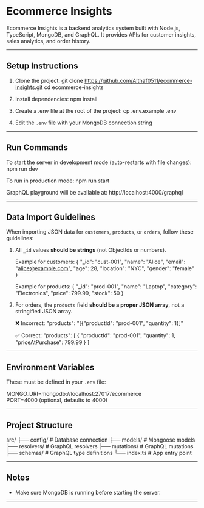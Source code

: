 # Ecommerce Insights

Ecommerce Insights is a backend analytics system built with Node.js, TypeScript, MongoDB, and GraphQL. It provides APIs for customer insights, sales analytics, and order history.

---

## Setup Instructions

1. Clone the project:
   git clone https://github.com/Althaf0511/ecommerce-insights.git
   cd ecommerce-insights

2. Install dependencies:
   npm install

3. Create a .env file at the root of the project:
   cp .env.example .env

4. Edit the `.env` file with your MongoDB connection string

---

## Run Commands

To start the server in development mode (auto-restarts with file changes):
   npm run dev

To run in production mode:
   npm run start

GraphQL playground will be available at:
   http://localhost:4000/graphql

---

## Data Import Guidelines

When importing JSON data for `customers`, `products`, or `orders`, follow these guidelines:

1. All `_id` values **should be strings** (not ObjectIds or numbers).

   Example for customers:
   {
     "_id": "cust-001",
     "name": "Alice",
     "email": "alice@example.com",
     "age": 28,
     "location": "NYC",
     "gender": "female"
   }

   Example for products:
   {
     "_id": "prod-001",
     "name": "Laptop",
     "category": "Electronics",
     "price": 799.99,
     "stock": 50
   }

2. For orders, the `products` field **should be a proper JSON array**, not a stringified JSON array.

   ❌ Incorrect:
   "products": "[{\"productId\": \"prod-001\", \"quantity\": 1}]"

   ✅ Correct:
   "products": [
     {
       "productId": "prod-001",
       "quantity": 1,
       "priceAtPurchase": 799.99
     }
   ]

---

## Environment Variables

These must be defined in your `.env` file:

MONGO_URI=mongodb://localhost:27017/ecommerce  
PORT=4000 (optional, defaults to 4000)

---

## Project Structure

src/
├── config/              # Database connection
├── models/              # Mongoose models
├── resolvers/           # GraphQL resolvers
├── mutations/           # GraphQL mutations
├── schemas/             # GraphQL type definitions
└── index.ts             # App entry point

---

## Notes

- Make sure MongoDB is running before starting the server.
---
